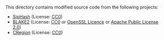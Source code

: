 This directory contains modified source code from the following projects:

* [SipHash](https://131002.net/siphash/) (License: [CC0](https://creativecommons.org/publicdomain/zero/1.0))
* [BLAKE2](https://blake2.net) (License: [CC0](https://creativecommons.org/publicdomain/zero/1.0) or [OpenSSL Licence](https://www.openssl.org/source/license.html) or [Apache Public License 2.0](https://www.apache.org/licenses/LICENSE-2.0))
* [CRegion](https://github.com/AlxHnr/CRegion) (License: [CC0](https://creativecommons.org/publicdomain/zero/1.0))
